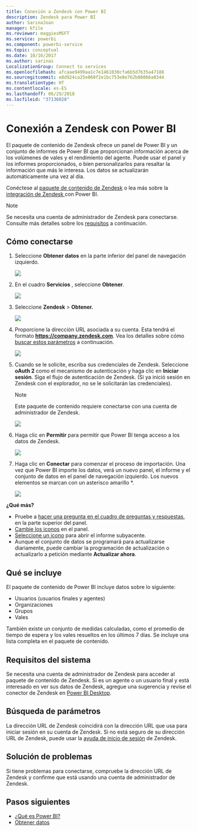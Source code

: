 ```yaml
---
title: Conexión a Zendesk con Power BI
description: Zendesk para Power BI
author: SarinaJoan
manager: kfile
ms.reviewer: maggiesMSFT
ms.service: powerbi
ms.component: powerbi-service
ms.topic: conceptual
ms.date: 10/16/2017
ms.author: sarinas
LocalizationGroup: Connect to services
ms.openlocfilehash: afcaae9499aa1c7e1461030cfa6b5d7b35a47188
ms.sourcegitcommit: e8d924ca25e060f2e1bc753e8e762b88066a0344
ms.translationtype: HT
ms.contentlocale: es-ES
ms.lasthandoff: 06/29/2018
ms.locfileid: "37136028"
---
```

# <a name="connect-to-zendesk-with-power-bi"></a>Conexión a Zendesk con Power BI
El paquete de contenido de Zendesk ofrece un panel de Power BI y un conjunto de informes de Power BI que proporcionan información acerca de los volúmenes de vales y el rendimiento del agente. Puede usar el panel y los informes proporcionados, o bien personalizarlos para resaltar la información que más le interesa.  Los datos se actualizarán automáticamente una vez al día. 

Conéctese al [paquete de contenido de Zendesk](https://app.powerbi.com/getdata/services/zendesk) o lea más sobre la [integración de Zendesk ](https://powerbi.microsoft.com/integrations/zendesk)con Power BI.

>[!NOTE]
>Se necesita una cuenta de administrador de Zendesk para conectarse. Consulte más detalles sobre los [requisitos](#Requirements) a continuación.

## <a name="how-to-connect"></a>Cómo conectarse
1. Seleccione **Obtener datos** en la parte inferior del panel de navegación izquierdo.
   
   ![](media/service-connect-to-zendesk/pbi_getdata.png)
2. En el cuadro **Servicios** , seleccione **Obtener**.
   
   ![](media/service-connect-to-zendesk/pbi_getservices.png) 
3. Seleccione **Zendesk** \> **Obtener.**
   
   ![](media/service-connect-to-zendesk/zendesk.png)
4. Proporcione la dirección URL asociada a su cuenta. Esta tendrá el formato **https://company.zendesk.com**. Vea los detalles sobre cómo [buscar estos parámetros](#FindingParams) a continuación.
   
   ![](media/service-connect-to-zendesk/pbi_zendeskconnect.png)
5. Cuando se le solicite, escriba sus credenciales de Zendesk.  Seleccione **oAuth 2** como el mecanismo de autenticación y haga clic en **Iniciar sesión**. Siga el flujo de autenticación de Zendesk. (Si ya inició sesión en Zendesk con el explorador, no se le solicitarán las credenciales).
   
   > [!NOTE]
   > Este paquete de contenido requiere conectarse con una cuenta de administrador de Zendesk. 
   > 
   > 
   
   ![](media/service-connect-to-zendesk/pbi_zendesksignin.png)
6. Haga clic en **Permitir** para permitir que Power BI tenga acceso a los datos de Zendesk.
   
   ![](media/service-connect-to-zendesk/zendesk2.jpg)
7. Haga clic en **Conectar** para comenzar el proceso de importación. Una vez que Power BI importe los datos, verá un nuevo panel, el informe y el conjunto de datos en el panel de navegación izquierdo. Los nuevos elementos se marcan con un asterisco amarillo \*.
   
   ![](media/service-connect-to-zendesk/pbi_zendeskdash.png)

**¿Qué más?**

* Pruebe a [hacer una pregunta en el cuadro de preguntas y respuestas](power-bi-q-and-a.md), en la parte superior del panel.
* [Cambie los iconos](service-dashboard-edit-tile.md) en el panel.
* [Seleccione un icono](service-dashboard-tiles.md) para abrir el informe subyacente.
* Aunque el conjunto de datos se programará para actualizarse diariamente, puede cambiar la programación de actualización o actualizarlo a petición mediante **Actualizar ahora**.

## <a name="whats-included"></a>Qué se incluye
El paquete de contenido de Power BI incluye datos sobre lo siguiente:  

* Usuarios (usuarios finales y agentes)  
* Organizaciones  
* Grupos  
* Vales  

También existe un conjunto de medidas calculadas, como el promedio de tiempo de espera y los vales resueltos en los últimos 7 días. Se incluye una lista completa en el paquete de contenido.

<a name="Requirements"></a>

## <a name="system-requirements"></a>Requisitos del sistema
Se necesita una cuenta de administrador de Zendesk para acceder al paquete de contenido de Zendesk. Si es un agente o un usuario final y está interesado en ver sus datos de Zendesk, agregue una sugerencia y revise el conector de Zendesk en [Power BI Desktop](desktop-connect-to-data.md).

<a name="FindingParams"></a>

## <a name="finding-parameters"></a>Búsqueda de parámetros
La dirección URL de Zendesk coincidirá con la dirección URL que usa para iniciar sesión en su cuenta de Zendesk. Si no está seguro de su dirección URL de Zendesk, puede usar la [ayuda de inicio de sesión](https://www.zendesk.com/login/) de Zendesk.

## <a name="troubleshooting"></a>Solución de problemas
Si tiene problemas para conectarse, compruebe la dirección URL de Zendesk y confirme que está usando una cuenta de administrador de Zendesk.

## <a name="next-steps"></a>Pasos siguientes
* [¿Qué es Power BI?](power-bi-overview.md)
* [Obtener datos](service-get-data.md)

